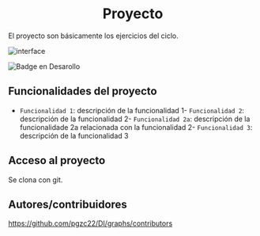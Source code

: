 <h1 align="center"> Proyecto </h1>

El proyecto son básicamente los ejercicios del ciclo.

![interface](https://github.com/pgzc22/DI/assets/145338610/8c3756e0-0a6b-44de-a37e-8221be462a18)

![Badge en Desarollo](https://img.shields.io/badge/STATUS-EN%20DESAROLLO-green)

## Funcionalidades del proyecto

- `Funcionalidad 1`: descripción de la funcionalidad 1- `Funcionalidad 2`: descripción de la funcionalidad 2- `Funcionalidad 2a`: descripción de la funcionalidade 2a relacionada con la funcionalidad 2- `Funcionalidad 3`: descripción de la funcionalidad 3

## Acceso al proyecto

Se clona con git.

## Autores/contribuidores

https://github.com/pgzc22/DI/graphs/contributors
